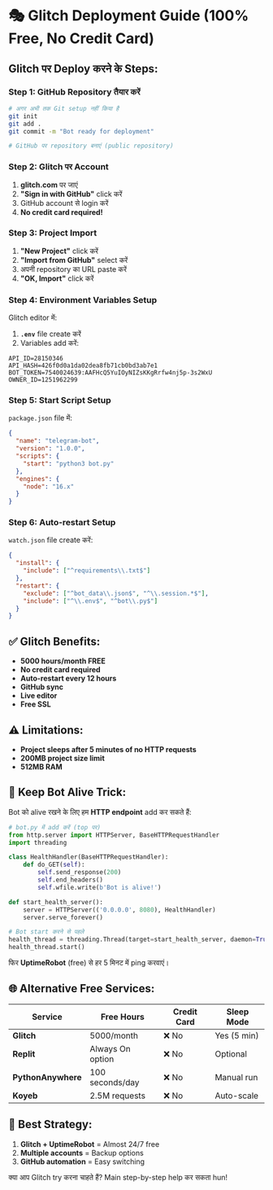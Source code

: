 # 🎭 Glitch Deployment Guide (100% Free, No Credit Card)

## Glitch पर Deploy करने के Steps:

### Step 1: GitHub Repository तैयार करें

```bash
# अगर अभी तक Git setup नहीं किया है
git init
git add .
git commit -m "Bot ready for deployment"

# GitHub पर repository बनाएं (public repository)
```

### Step 2: Glitch पर Account

1. **glitch.com** पर जाएं
2. **"Sign in with GitHub"** click करें
3. GitHub account से login करें
4. **No credit card required!**

### Step 3: Project Import

1. **"New Project"** click करें
2. **"Import from GitHub"** select करें  
3. अपनी repository का URL paste करें
4. **"OK, Import"** click करें

### Step 4: Environment Variables Setup

Glitch editor में:
1. **`.env`** file create करें
2. Variables add करें:

```env
API_ID=28150346
API_HASH=426f0d0a1da02dea8fb71cb0bd3ab7e1
BOT_TOKEN=7540024639:AAFHcQ5YuIOyNIZsKKgRrfw4nj5p-3s2WxU
OWNER_ID=1251962299
```

### Step 5: Start Script Setup

`package.json` file में:
```json
{
  "name": "telegram-bot",
  "version": "1.0.0",
  "scripts": {
    "start": "python3 bot.py"
  },
  "engines": {
    "node": "16.x"
  }
}
```

### Step 6: Auto-restart Setup

`watch.json` file create करें:
```json
{
  "install": {
    "include": ["^requirements\\.txt$"]
  },
  "restart": {
    "exclude": ["^bot_data\\.json$", "^\\.session.*$"],
    "include": ["^\\.env$", "^bot\\.py$"]
  }
}
```

## ✅ Glitch Benefits:

- **5000 hours/month FREE**
- **No credit card required**
- **Auto-restart every 12 hours**
- **GitHub sync**
- **Live editor**
- **Free SSL**

## ⚠️ Limitations:

- **Project sleeps after 5 minutes of no HTTP requests**
- **200MB project size limit**
- **512MB RAM**

## 🔄 Keep Bot Alive Trick:

Bot को alive रखने के लिए हम **HTTP endpoint** add कर सकते हैं:

```python
# bot.py में add करें (top पर)
from http.server import HTTPServer, BaseHTTPRequestHandler
import threading

class HealthHandler(BaseHTTPRequestHandler):
    def do_GET(self):
        self.send_response(200)
        self.end_headers()
        self.wfile.write(b'Bot is alive!')

def start_health_server():
    server = HTTPServer(('0.0.0.0', 8080), HealthHandler)
    server.serve_forever()

# Bot start करने से पहले
health_thread = threading.Thread(target=start_health_server, daemon=True)
health_thread.start()
```

फिर **UptimeRobot** (free) से हर 5 मिनट में ping करवाएं।

## 🌐 Alternative Free Services:

| Service | Free Hours | Credit Card | Sleep Mode |
|---------|------------|-------------|------------|
| **Glitch** | 5000/month | ❌ No | Yes (5 min) |
| **Replit** | Always On option | ❌ No | Optional |
| **PythonAnywhere** | 100 seconds/day | ❌ No | Manual run |
| **Koyeb** | 2.5M requests | ❌ No | Auto-scale |

## 🎯 Best Strategy:

1. **Glitch + UptimeRobot** = Almost 24/7 free
2. **Multiple accounts** = Backup options
3. **GitHub automation** = Easy switching

क्या आप Glitch try करना चाहते हैं? Main step-by-step help कर सकता hun!